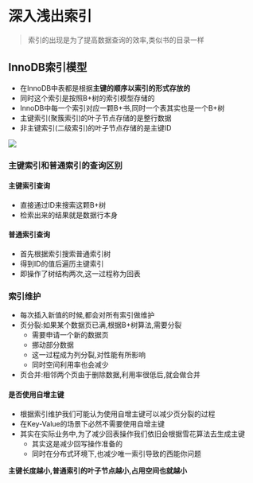 # 深入浅出索引
> 索引的出现是为了提高数据查询的效率,类似书的目录一样

## InnoDB索引模型
- 在InnoDB中表都是根据**主键的顺序以索引的形式存放的**
- 同时这个索引是按照B+树的索引模型存储的
- InnoDB中每一个索引对应一颗B+书,同时一个表其实也是一个B+树
- 主键索引(聚簇索引)的叶子节点存储的是整行数据
- 非主键索引(二级索引)的叶子节点存储的是主键ID

![](http://img.jaken.top/image/20211127212351.png)


### 主键索引和普通索引的查询区别
#### 主键索引查询
- 直接通过ID来搜索这颗B+树
- 检索出来的结果就是数据行本身

#### 普通索引查询
- 首先根据索引搜索普通索引树
- 得到ID的值后遍历主键索引
- 即操作了树结构两次,这一过程称为回表

### 索引维护
- 每次插入新值的时候,都会对所有索引做维护
- 页分裂:如果某个数据页已满,根据B+树算法,需要分裂
	- 需要申请一个新的数据页
	- 挪动部分数据
	- 这一过程成为列分裂,对性能有所影响
	- 同时空间利用率也会减少
- 页合并:相邻两个页由于删除数据,利用率很低后,就会做合并

#### 是否使用自增主键
- 根据索引维护我们可能认为使用自增主键可以减少页分裂的过程
- 在Key-Value的场景下必然不需要使用自增主键
- 其实在实际业务中,为了减少回表操作我们依旧会根据雪花算法去生成主键
	- 其实这是减少回写操作准备的
	- 同时在分布式环境下,也减少唯一索引导致的西能你问题

**主键长度越小,普通索引的叶子节点越小,占用空间也就越小**